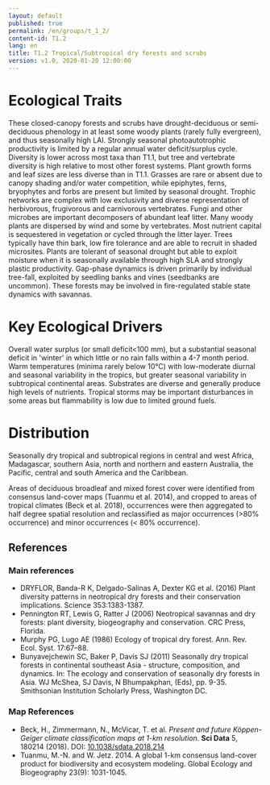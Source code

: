 ```yaml
---
layout: default
published: true
permalink: /en/groups/t_1_2/
content-id: T1.2
lang: en
title: T1.2 Tropical/Subtropical dry forests and scrubs
version: v1.0, 2020-01-20 12:00:00
---
```

# Ecological Traits

These closed-canopy forests and scrubs have drought-deciduous or semi-deciduous phenology in at least some woody plants (rarely fully evergreen), and thus seasonally high LAI. Strongly seasonal photoautotrophic productivity is limited by a regular annual water deficit/surplus cycle. Diversity is lower across most taxa than T1.1, but tree and vertebrate diversity is high relative to most other forest systems. Plant growth forms and leaf sizes are less diverse than in T1.1. Grasses are rare or absent due to canopy shading and/or water competition, while epiphytes, ferns, bryophytes and forbs are present but limited by seasonal drought. Trophic networks are complex with low exclusivity and diverse representation of herbivorous, frugivorous and carnivorous vertebrates. Fungi and other microbes are important decomposers of abundant leaf litter. Many woody plants are dispersed by wind and some by vertebrates. Most nutrient capital is sequestered in vegetation or cycled through the litter layer. Trees typically have thin bark, low fire tolerance and are able to recruit in shaded microsites. Plants are tolerant of seasonal drought but able to exploit moisture when it is seasonally available through high SLA and strongly plastic productivity. Gap-phase dynamics is driven primarily by individual tree-fall, exploited by seedling banks and vines (seedbanks are uncommon). These forests may be involved in fire-regulated stable state dynamics with savannas.

# Key Ecological Drivers

Overall water surplus (or small deficit<100 mm), but a substantial seasonal deficit in 'winter' in which little or no rain falls within a 4-7 month period. Warm temperatures (minima rarely below 10°C) with low-moderate diurnal and seasonal variability in the tropics, but greater seasonal variability in subtropical continental areas. Substrates are diverse and generally produce high levels of nutrients. Tropical storms may be important disturbances in some areas but flammability is low due to limited ground fuels.

# Distribution

Seasonally dry tropical and subtropical regions in central and west Africa, Madagascar, southern Asia, north and northern and eastern Australia, the Pacific, central and south America and the Caribbean.

Areas of deciduous broadleaf and mixed forest cover were identified from consensus land-cover maps (Tuanmu et al. 2014), and cropped to areas of tropical climates (Beck et al. 2018), occurrences were then aggregated to half degree spatial resolution and reclassified as major occurrences (>80% occurrence) and minor occurrences (< 80% occurrence).

## References
### Main references
* DRYFLOR, Banda-R K, Delgado-Salinas A, Dexter KG et al. (2016) Plant diversity patterns in neotropical dry forests and their conservation implications. Science 353:1383-1387.
* Pennington RT, Lewis G, Ratter J (2006) Neotropical savannas and dry forests: plant diversity, biogeography and conservation.  CRC Press, Florida.
* Murphy PG, Lugo AE (1986) Ecology of tropical dry forest. Ann. Rev. Ecol. Syst. 17:67–88.
* Bunyavejchewin SC, Baker P, Davis SJ (2011) Seasonally dry tropical forests in continental southeast Asia - structure, composition, and dynamics. In: The ecology and conservation of seasonally dry forests in Asia. WJ McShea, SJ Davis, N Bhumpakphan, (Eds), pp. 9-35. Smithsonian Institution Scholarly Press, Washington DC.
### Map References
* Beck, H., Zimmermann, N., McVicar, T. et al. *Present and future Köppen-Geiger climate classification maps at 1-km resolution*. **Sci Data** 5, 180214 (2018). DOI: [10.1038/sdata.2018.214](https://doi.org/10.1038/sdata.2018.214)
* Tuanmu, M.-N. and W. Jetz. 2014. A global 1-km consensus land-cover product for biodiversity and ecosystem modeling. Global Ecology and Biogeography 23(9): 1031-1045.
